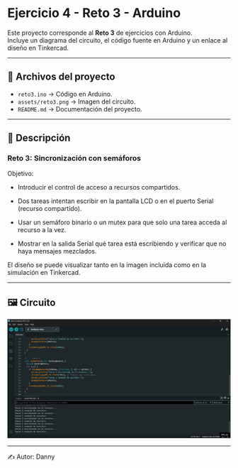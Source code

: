 # Ejercicio 4 - Reto 3 - Arduino

Este proyecto corresponde al **Reto 3** de ejercicios con Arduino.  
Incluye un diagrama del circuito, el código fuente en Arduino y un enlace al diseño en Tinkercad.  

---

## 📂 Archivos del proyecto

- `reto3.ino` → Código en Arduino.
- `assets/reto3.png` → Imagen del circuito.
- `README.md` → Documentación del proyecto.

---

## 📝 Descripción

### Reto 3: Sincronización con semáforos
Objetivo: 
- Introducir el control de acceso a recursos compartidos.


- Dos tareas intentan escribir en la pantalla LCD o en el puerto Serial (recurso compartido).
- Usar un semáforo binario o un mutex para que solo una tarea acceda al recurso a la vez.
- Mostrar en la salida Serial qué tarea está escribiendo y verificar que no haya mensajes mezclados.


El diseño se puede visualizar tanto en la imagen incluida como en la simulación en Tinkercad.

---

## 🖼️ Circuito

![Circuito Reto 3](./assets/reto3.png)

---

✍️ Autor: Danny
